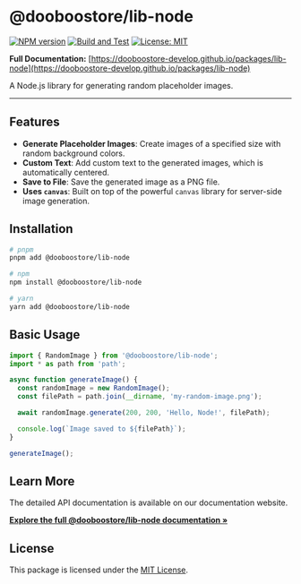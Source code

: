 # @dooboostore/lib-node

[![NPM version](https://img.shields.io/npm/v/@dooboostore/lib-node.svg?style=flat-square)](https://www.npmjs.com/package/@dooboostore/lib-node)
[![Build and Test](https://github.com/dooboostore-develop/packages/actions/workflows/main.yaml/badge.svg?branch=main)](https://github.com/dooboostore-develop/packages/actions/workflows/main.yaml)
[![License: MIT](https://img.shields.io/badge/License-MIT-yellow.svg?style=flat-square)](https://opensource.org/licenses/MIT)

**Full Documentation:** [https://dooboostore-develop.github.io/packages/lib-node](https://dooboostore-develop.github.io/packages/lib-node)

A Node.js library for generating random placeholder images.

---

## Features

-   **Generate Placeholder Images**: Create images of a specified size with random background colors.
-   **Custom Text**: Add custom text to the generated images, which is automatically centered.
-   **Save to File**: Save the generated image as a PNG file.
-   **Uses `canvas`**: Built on top of the powerful `canvas` library for server-side image generation.

## Installation

```bash
# pnpm
pnpm add @dooboostore/lib-node

# npm
npm install @dooboostore/lib-node

# yarn
yarn add @dooboostore/lib-node
```

## Basic Usage

```typescript
import { RandomImage } from '@dooboostore/lib-node';
import * as path from 'path';

async function generateImage() {
  const randomImage = new RandomImage();
  const filePath = path.join(__dirname, 'my-random-image.png');

  await randomImage.generate(200, 200, 'Hello, Node!', filePath);

  console.log(`Image saved to ${filePath}`);
}

generateImage();
```

## Learn More

The detailed API documentation is available on our documentation website.

**[Explore the full @dooboostore/lib-node documentation &raquo;](https://dooboostore-develop.github.io/packages/lib-node)**

## License

This package is licensed under the [MIT License](https://opensource.org/licenses/MIT).

